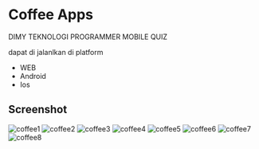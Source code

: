 # Coffee Apps

DIMY TEKNOLOGI
PROGRAMMER MOBILE QUIZ

dapat di jalanlkan di platform
- WEB
- Android
- Ios

## Screenshot


![coffee1](https://user-images.githubusercontent.com/53244523/204891377-f3c48b4f-29eb-4658-86da-9c5851a1c676.PNG)
![coffee2](https://user-images.githubusercontent.com/53244523/204891387-2b60b738-d138-45e9-8340-17987ed993fc.PNG)
![coffee3](https://user-images.githubusercontent.com/53244523/204891389-c23b2e2d-b29c-4036-86b1-f42aad3d25a0.PNG)
![coffee4](https://user-images.githubusercontent.com/53244523/204891394-dcdeb354-b77b-41bb-8f1c-ec4b65356b6e.PNG)
![coffee5](https://user-images.githubusercontent.com/53244523/204891396-e525621a-a5fe-464a-b0cc-1f63d852ec33.PNG)
![coffee6](https://user-images.githubusercontent.com/53244523/204891401-6057ef9a-4a1e-4edc-b326-09b33b1c8d21.PNG)
![coffee7](https://user-images.githubusercontent.com/53244523/204891405-c9df8e39-01b8-43cd-8180-722c5410405f.PNG)
![coffee8](https://user-images.githubusercontent.com/53244523/204891411-8f4ddff3-3c1a-4c23-84e9-bde1cfccd69c.PNG)

